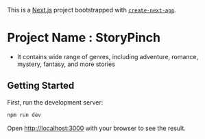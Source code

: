 This is a [Next.js](https://nextjs.org/) project bootstrapped with [`create-next-app`](https://github.com/vercel/next.js/tree/canary/packages/create-next-app).

# Project Name : StoryPinch
- It contains wide range of genres, including adventure, romance, mystery, fantasy, and more stories

## Getting Started

First, run the development server:

```bash
npm run dev
```

Open [http://localhost:3000](http://localhost:3000) with your browser to see the result.